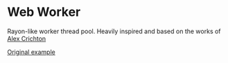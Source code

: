 # Web Worker

Rayon-like worker thread pool. Heavily inspired and based on the works of [Alex Crichton](https://github.com/alexcrichton)

[Original example](https://github.com/rustwasm/wasm-bindgen/tree/master/examples/raytrace-parallel)



